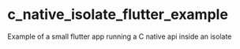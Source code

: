 # c_native_isolate_flutter_example
Example of a small flutter app running a C native api inside an isolate
